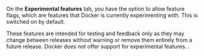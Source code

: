On the **Experimental features** tab, you have the option to allow feature flags, which are features that Docker is currently experimenting with. This is switched on by default.

These features are intended for testing and feedback only as they may change between releases without warning or remove them entirely from a future release. Docker does not offer support for experimental features. .
